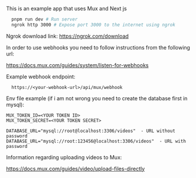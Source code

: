 This is an example app that uses Mux and Next js

```sh
  pnpm run dev # Run server
  ngrok http 3000 # Expose port 3000 to the internet using ngrok  
```
Ngrok download link: https://ngrok.com/download

In order to use webhooks you need to follow instructions from the following url:

https://docs.mux.com/guides/system/listen-for-webhooks

Example webhook endpoint:
```
  https://<your-webhook-url>/api/mux/webhook
```

Env file example (if i am not wrong you need to create the database first in mysql):

```
MUX_TOKEN_ID=<YOUR TOKEN ID>
MUX_TOKEN_SECRET=<YOUR TOKEN SECRET>

DATABASE_URL="mysql://root@localhost:3306/videos"  - URL without password
DATABASE_URL="mysql://root:123456@localhost:3306/videos"  - URL with password

```

Information regarding uploading videos to Mux:

https://docs.mux.com/guides/video/upload-files-directly
